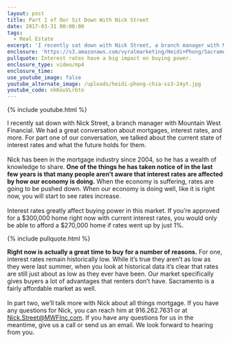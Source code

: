 ```yaml
---
layout: post
title: Part 1 of Our Sit Down With Nick Street
date: 2017-03-31 00:00:00
tags:
  - Real Estate
excerpt: 'I recently sat down with Nick Street, a branch manager with Mountain West Financial. We had a great conversation about mortgages, interest rates, and more. For part one of our conversation, we talked about the current state of interest rates and what the future holds for them.'
enclosure: 'https://s3.amazonaws.com/vyralmarketing/Heidi+Phong/Sacramento+Real+Estate-+A+closer+look+at+interest+rates.mp4'
pullquote: Interest rates have a big impact on buying power.
enclosure_type: video/mp4
enclosure_time:
use_youtube_image: false
youtube_alternate_image: /uploads/heidi-phong-chia-ss3-24yt.jpg
youtube_code: nkKouVLrbto
---
```



{% include youtube.html %}

I recently sat down with Nick Street, a branch manager with Mountain West Financial. We had a great conversation about mortgages, interest rates, and more. For part one of our conversation, we talked about the current state of interest rates and what the future holds for them.
<br>
<br>Nick has been in the mortgage industry since 2004, so he has a wealth of knowledge to share. **One of the things he has taken notice of in the last few years is that many people aren’t aware that interest rates are affected by how our economy is doing.** When the economy is suffering, rates are going to be pushed down. When our economy is doing well, like it is right now, you will start to see rates increase.
<br>
<br>Interest rates greatly affect buying power in this market. If you’re approved for a $300,000 home right now with current interest rates, you would only be able to afford a $270,000 home if rates went up by just 1%.

{% include pullquote.html %}

**Right now is actually a great time to buy for a number of reasons.** For one, interest rates remain historically low. While it’s true they aren’t as low as they were last summer, when you look at historical data it’s clear that rates are still just about as low as they ever have been. Our market specifically gives buyers a lot of advantages that renters don’t have. Sacramento is a fairly affordable market as well.
<br>
<br>In part two, we’ll talk more with Nick about all things mortgage. If you have any questions for Nick, you can reach him at 916.262.7631 or at Nick.Street@MWFInc.com. If you have any questions for us in the meantime, give us a call or send us an email. We look forward to hearing from you.